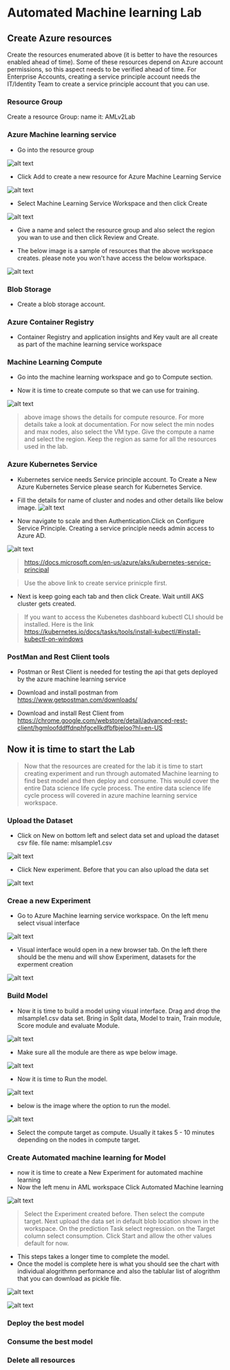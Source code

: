 # Automated Machine learning Lab

## Create Azure resources

Create the resources enumerated above (it is better to have the resources enabled ahead of time). Some of these resources depend on Azure account permissions, so this aspect needs to be verified ahead of time. For Enterprise Accounts, creating a service principle account needs the IT/Identity Team to create a service principle account that you can use.

### Resource Group

Create a resource Group: name it: AMLv2Lab

### Azure Machine learning service

- Go into the resource group

![alt text](https://github.com/balakreshnan/AzureMLV2/blob/master/lab/images/image003.png "Resoruce Group")

- Click Add to create a new resource for Azure Machine Learning Service

![alt text](https://github.com/balakreshnan/AzureMLV2/blob/master/lab/images/image005.png "AML Service")

- Select Machine Learning Service Workspace and then click Create

![alt text](https://github.com/balakreshnan/AzureMLV2/blob/master/lab/images/image009.png "AML Service")

- Give a name and select the resource group and also select the region you wan to use and then click Review and Create.

- The below image is a sample of resources that the above workspace creates. please note you won't have access the below workspace.

![alt text](https://github.com/balakreshnan/AzureMLV2/blob/master/lab/images/image013.png "AML Service")

### Blob Storage

- Create a blob storage account.

### Azure Container Registry

- Container Registry and application insights and Key vault are all create as part of the machine learning service workspace

### Machine Learning Compute

- Go into the machine learning workspace and go to Compute section.

- Now it is time to create compute so that we can use for training.

![alt text](https://github.com/balakreshnan/AzureMLV2/blob/master/lab/images/image017.png "AML Service")

> above image shows the details for compute resource. For more details take a look at documentation. For now select the min nodes and max nodes, also select the VM type. Give the compute a name and select the region. Keep the region as same for all the resources used in the lab.

### Azure Kubernetes Service

- Kubernetes service needs Service principle account. To Create a New Azure Kubernetes Service please search for Kubernetes Service. 
- Fill the details for name of cluster and nodes and other details like below image.
![alt text](https://github.com/balakreshnan/AzureMLV2/blob/master/lab/images/image023.png "AML Service")

- Now navigate to scale and then Authentication.Click on Configure Service Principle. Creating a service principle needs admin access to Azure AD.

![alt text](https://github.com/balakreshnan/AzureMLV2/blob/master/lab/images/image025.png "AML Service")

> https://docs.microsoft.com/en-us/azure/aks/kubernetes-service-principal

> Use the above link to create service prinicple first.

- Next is keep going each tab and then click Create. Wait untill AKS cluster gets created.

> If you want to access the Kubenetes dashboard kubectl CLI should be installed. Here is the link https://kubernetes.io/docs/tasks/tools/install-kubectl/#install-kubectl-on-windows

### PostMan and Rest Client tools

- Postman or Rest Client is needed for testing the api that gets deployed by the azure machine learning service

- Download and install postman from https://www.getpostman.com/downloads/

- Download and install Rest Client from https://chrome.google.com/webstore/detail/advanced-rest-client/hgmloofddffdnphfgcellkdfbfbjeloo?hl=en-US

## Now it is time to start the Lab

> Now that the resources are created for the lab it is time to start creating experiment and run through automated Machine learning to find best model and then deploy and consume. This would cover the entire Data science life cycle process. The entire data science life cycle process will covered in azure machine learning service workspace.


### Upload the Dataset

- Click on New on bottom left and select data set and upload the dataset csv file. file name: mlsample1.csv

![alt text](https://github.com/balakreshnan/AzureMLV2/blob/master/lab/images/image041.png "AML Service")

- Click New experiment. Before that you can also upload the data set

![alt text](https://github.com/balakreshnan/AzureMLV2/blob/master/lab/images/image039.png "AML Service")


### Creae a new Experiment

- Go to Azure Machine learning service workspace. On the left menu select visual interface

![alt text](https://github.com/balakreshnan/AzureMLV2/blob/master/lab/images/image029.png "AML Service")

- Visual interface would open in a new browser tab. On the left there should be the menu and will show Experiment, datasets for the experment creation

![alt text](https://github.com/balakreshnan/AzureMLV2/blob/master/lab/images/image033.png "AML Service")

### Build Model

- Now it is time to build a model using visual interface. Drag and drop the mlsample1.csv data set. Bring in Split data, Model to train, Train module, Score module and evaluate Module.

![alt text](https://github.com/balakreshnan/AzureMLV2/blob/master/lab/images/image049.png "AML Service")

- Make sure all the module are there as wpe below image.

![alt text](https://github.com/balakreshnan/AzureMLV2/blob/master/lab/images/image073.png "AML Service")

- Now it is time to Run the model.

![alt text](https://github.com/balakreshnan/AzureMLV2/blob/master/lab/images/image049.png "AML Service")

- below is the image where the option to run the model.

![alt text](https://github.com/balakreshnan/AzureMLV2/blob/master/lab/images/image085.png "AML Service")

- Select the compute target as compute. Usually it takes 5 - 10 minutes depending on the nodes in compute target.

### Create Automated machine learning for Model

- now it is time to create a New Experiment for automated machine learning
- Now the left menu in AML workspace Click Automated Machine learning

![alt text](https://github.com/balakreshnan/AzureMLV2/blob/master/lab/images/image095.png "AML Service")

> Select the Experiment created before. Then select the compute target. Next upload the data set in default blob location shown in the workspace. On the prediction Task select regression. on the Target column select consumption.
Click Start and allow the other values default for now.

- This steps takes  a longer time to complete the model.
- Once the model is complete here is what you should see the chart with individual alogrithmn performance and also the tablular list of alogrithm that you can download as pickle file.

![alt text](https://github.com/balakreshnan/AzureMLV2/blob/master/lab/images/image103.png "AML Service")

![alt text](https://github.com/balakreshnan/AzureMLV2/blob/master/lab/images/image105.png "AML Service")

### Deploy the best model

### Consume the best model

### Delete all resources
